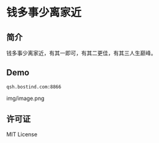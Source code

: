 # 钱多事少离家近 

## 简介

钱多事少离家近，有其一即可，有其二更佳，有其三人生巅峰。

## Demo

```
qsh.bostind.com:8866

```
img/image.png

## 许可证

MIT License
